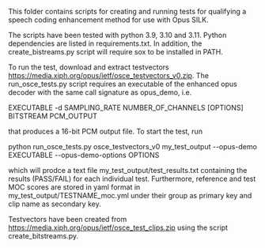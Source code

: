 This folder contains scripts for creating and running tests for qualifying a speech coding
enhancement method for use with Opus SILK.

The scripts have been tested with python 3.9, 3.10 and 3.11. Python dependencies are listed
in requirements.txt. In addition, the create_bistreams.py script will require sox to be
installed in PATH.

To run the test, download and extract testvectors https://media.xiph.org/opus/ietf/osce_testvectors_v0.zip.
The run_osce_tests.py script requires an executable of the enhanced opus decoder with
the same call signature as opus_demo, i.e.

EXECUTABLE -d SAMPLING_RATE NUMBER_OF_CHANNELS \[OPTIONS\] BITSTREAM PCM_OUTPUT

that produces a 16-bit PCM output file. To start the test, run

python run_osce_tests.py osce_testvectors_v0 my_test_output --opus-demo EXECUTABLE --opus-demo-options OPTIONS

which will prodce a text file my_test_output/test_results.txt containing the results (PASS/FAIL) for each
individual test. Furthermore, reference and test MOC scores are stored in yaml format in my_test_output/TESTNAME_moc.yml
under their group as primary key and clip name as secondary key.

Testvectors have been created from https://media.xiph.org/opus/ietf/osce_test_clips.zip using the script create_bitstreams.py.
